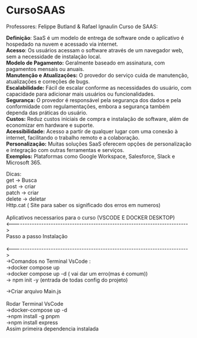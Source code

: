 # CursoSAAS

Professores: Felippe Butland  & Rafael Ignaulin
Curso de SAAS:

**Definição**: SaaS é um modelo de entrega de software onde o aplicativo é hospedado na nuvem e acessado via internet.<br/>
**Acesso**: Os usuários acessam o software através de um navegador web, sem a necessidade de instalação local.<br/>
**Modelo de Pagamento:** Geralmente baseado em assinatura, com pagamentos mensais ou anuais.<br/>
**Manutenção e Atualizações:** O provedor do serviço cuida de manutenção, atualizações e correções de bugs.<br/>
**Escalabilidade:** Fácil de escalar conforme as necessidades do usuário, com capacidade para adicionar mais usuários ou funcionalidades.<br/>
**Segurança:** O provedor é responsável pela segurança dos dados e pela conformidade com regulamentações, embora a segurança também dependa das práticas do usuário.<br/>
**Custos:** Reduz custos iniciais de compra e instalação de software, além de economizar em hardware e suporte.<br/>
**Acessibilidade:** Acesso a partir de qualquer lugar com uma conexão à internet, facilitando o trabalho remoto e a colaboração.<br/>
**Personalização:** Muitas soluções SaaS oferecem opções de personalização e integração com outras ferramentas e serviços.<br/>
**Exemplos:** Plataformas como Google Workspace, Salesforce, Slack e Microsoft 365.<br/>


Dicas:<br/>
get → Busca<br/>
post → criar<br/>
patch → criar<br/>
delete → deletar<br/>
Http.cat ( Site para saber os significado dos erros em numeros)<br/>
     <br/>       Aplicativos necessarios para o curso (VSCODE E DOCKER DESKTOP)
<br/><--------------------------------------------------------------------------><br/>
                         Passo a passo Instalação <br/>
<br/><--------------------------------------------------------------------------><br/>
→Comandos no Terminal VsCode :<br/>
→docker compose up<br/>
→docker compose up -d ( vai dar um erro(mas é comum))<br/>
→ npm init -y  (entrada de todas config do projeto)<br/>

→Criar arquivo Main.js<br/>
<br/> Rodar Terminal VsCode<br/>
→docker-compose up -d <br/>
→npm install -g pnpm <br/>
→npm install express <br/>
Assim primeira dependencia instalada<br/>






